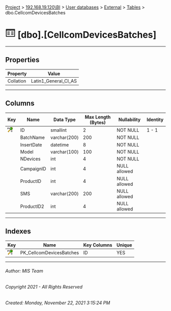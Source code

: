 #### 

[Project](../../../../index.md) > [192.168.19.120\\BI](../../../index.md) > [User databases](../../index.md) > [External](../index.md) > [Tables](Tables.md) > dbo.CellcomDevicesBatches

# ![Tables](../../../../Images/Table32.png) [dbo].[CellcomDevicesBatches]

---

## <a name="#properties"></a>Properties

| Property | Value |
|---|---|
| Collation | Latin1_General_CI_AS |


---

## <a name="#columns"></a>Columns

| Key | Name | Data Type | Max Length (Bytes) | Nullability | Identity |
|---|---|---|---|---|---|
| [![Cluster Primary Key PK_CellcomDevicesBatches: ID](../../../../Images/pkcluster.png)](#indexes) | ID | smallint | 2 | NOT NULL | 1 - 1 |
|  | BatchName | varchar(200) | 200 | NOT NULL |  |
|  | InsertDate | datetime | 8 | NOT NULL |  |
|  | Model | varchar(100) | 100 | NOT NULL |  |
|  | NDevices | int | 4 | NOT NULL |  |
|  | CampaignID | int | 4 | NULL allowed |  |
|  | ProductID | int | 4 | NULL allowed |  |
|  | SMS | varchar(200) | 200 | NULL allowed |  |
|  | ProductID2 | int | 4 | NULL allowed |  |


---

## <a name="#indexes"></a>Indexes

| Key | Name | Key Columns | Unique |
|---|---|---|---|
| [![Cluster Primary Key PK_CellcomDevicesBatches: ID](../../../../Images/pkcluster.png)](#indexes) | PK_CellcomDevicesBatches | ID | YES |


---

###### Author:  MIS Team

###### Copyright 2021 - All Rights Reserved

###### Created: Monday, November 22, 2021 3:15:24 PM

